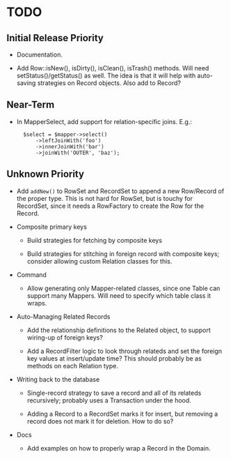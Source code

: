 # TODO

## Initial Release Priority

- Documentation.

- Add Row::isNew(), isDirty(), isClean(), isTrash() methods. Will need setStatus()/getStatus() as well. The idea is that it will help with auto-saving strategies on Record objects. Also add to Record?

## Near-Term

- In MapperSelect, add support for relation-specific joins. E.g.:

        $select = $mapper->select()
            ->leftJoinWith('foo')
            ->innerJoinWith('bar')
            ->joinWith('OUTER', 'baz');

## Unknown Priority

- Add `addNew()` to RowSet and RecordSet to append a new Row/Record of the proper type. This is not hard for RowSet, but is touchy for RecordSet, since it needs a RowFactory to create the Row for the Record.

- Composite primary keys

    - Build strategies for fetching by composite keys

    - Build strategies for stitching in foreign record with composite keys; consider allowing custom Relation classes for this.

- Command

    - Allow generating only Mapper-related classes, since one Table can support many Mappers. Will need to specify which table class it wraps.

- Auto-Managing Related Records

    - Add the relationship definitions to the Related object, to support wiring-up of foreign keys?

    - Add a RecordFilter logic to look through relateds and set the foreign key values at insert/update time? This should probably be as methods on each Relation type.

- Writing back to the database

    - Single-record strategy to save a record and all of its relateds recursively; probably uses a Transaction under the hood.

    - Adding a Record to a RecordSet marks it for insert, but removing a record does not mark it for deletion. How to do so?

- Docs

    - Add examples on how to properly wrap a Record in the Domain.
